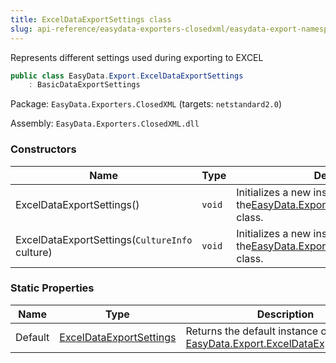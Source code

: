 ```yaml
---
title: ExcelDataExportSettings class
slug: api-reference/easydata-exporters-closedxml/easydata-export-namespace/exceldataexportsettings-class
---
```

Represents different settings used during exporting to EXCEL
```csharp
public class EasyData.Export.ExcelDataExportSettings
    : BasicDataExportSettings

```
Package: `EasyData.Exporters.ClosedXML` (targets: `netstandard2.0`)

Assembly: `EasyData.Exporters.ClosedXML.dll`

### Constructors

| Name | Type | Description | 
| --- | --- | --- | 
| ExcelDataExportSettings() | `void` | Initializes a new instance of the[EasyData.Export.ExcelDataExportSettings](/api-reference/easydata-exporters-closedxml/easydata-export-namespace/exceldataexportsettings-class) class. | 
| ExcelDataExportSettings(`CultureInfo` culture) | `void` | Initializes a new instance of the[EasyData.Export.ExcelDataExportSettings](/api-reference/easydata-exporters-closedxml/easydata-export-namespace/exceldataexportsettings-class) class. | 


### Static Properties

| Name | Type | Description | 
| --- | --- | --- | 
| Default | [ExcelDataExportSettings](/api-reference/easydata-exporters-closedxml/easydata-export-namespace/exceldataexportsettings-class) | Returns the default instance of [EasyData.Export.ExcelDataExportSettings](/api-reference/easydata-exporters-closedxml/easydata-export-namespace/exceldataexportsettings-class). |